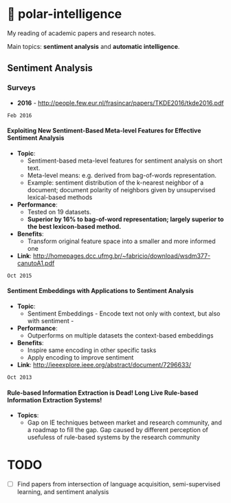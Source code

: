 # 📖 polar-intelligence

My reading of academic papers and research notes.

Main topics: **sentiment analysis** and **automatic intelligence**.

## Sentiment Analysis

### Surveys
- **2016** - http://people.few.eur.nl/frasincar/papers/TKDE2016/tkde2016.pdf

`Feb 2016`

#### Exploiting New Sentiment-Based Meta-level Features for Effective Sentiment Analysis

- **Topic**: 
  - Sentiment-based meta-level features for sentiment analysis on short text. 
  - Meta-level means: e.g. derived from bag-of-words representation. 
  - Example: sentiment distribution of the k-nearest neighbor of a document; document polarity of neighbors given by unsupervised lexical-based methods
- **Performance**: 
  - Tested on 19 datasets. 
  - **Superior by 16% to bag-of-word representation; largely superior to the best lexicon-based method.**
- **Benefits**: 
  - Transform original feature space into a smaller and more informed one 
- **Link**: http://homepages.dcc.ufmg.br/~fabricio/download/wsdm377-canutoA1.pdf

`Oct 2015`

#### Sentiment Embeddings with Applications to Sentiment Analysis
- **Topic**: 
  - Sentiment Embeddings - Encode text not only with context, but also with sentiment - 
- **Performance**: 
  - Outperforms on multiple datasets the context-based embeddings
- **Benefits**:
  - Inspire same encoding in other specific tasks
  - Apply encoding to improve sentiment
- **Link**: http://ieeexplore.ieee.org/abstract/document/7296633/

`Oct 2013`

#### Rule-based Information Extraction is Dead! Long Live Rule-based Information Extraction Systems!
- **Topics**:
  - Gap on IE techniques between market and research community, and a roadmap to fill the gap. Gap caused by different perception of usefuless of rule-based systems by the research community 



# TODO
- [ ] Find papers from intersection of language acquisition, semi-supervised learning, and sentiment analysis
